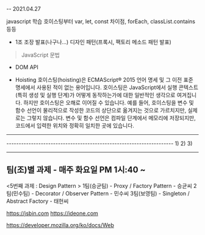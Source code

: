 -- 2021.04.27

javascript 학습
호이스팅부터 var, let, const 차이점,
forEach, classList.contains 등등

+ 1조 조장 발표(나구나...)
디자인 패턴(프록시, 팩토리 메소드 패턴 발표)

 > JavaScript 문법

 - DOM API

 - Hoisting
호이스팅(hoisting)은 ECMAScript® 2015 언어 명세 및 그 이전 표준 명세에서 사용된 적이 없는 용어입니다. 호이스팅은 JavaScript에서 실행 콘텍스트(특히 생성 및 실행 단계)가 어떻게 동작하는가에 대한 일반적인 생각으로 여겨집니다. 하지만 호이스팅은 오해로 이어질 수 있습니다.
예를 들어, 호이스팅을 변수 및 함수 선언이 물리적으로 작성한 코드의 상단으로 옮겨지는 것으로 가르치지만, 실제로는 그렇지 않습니다. 변수 및 함수 선언은 컴파일 단계에서 메모리에 저장되지만, 코드에서 입력한 위치와 정확히 일치한 곳에 있습니다.

 <script defer src="../js/main.js" type="text/javascript"></script>

------------------------------------------------------------------
 <meta name="viewport" content="width=device-width, initial-scale=1.0">
 <link rel="stylesheet" href="https://cdn.jsdelivr.net/npm/reset-css@5.0.1/reset.min.css">
--------------------------------------------------------------------
1) <body  onload="javascript: alert('궁금해!!!')">
2) <script type="text/javascript">
	window.onload = function(){
		alert('onload event');
	}
	
	document.writeln("javascript로 출력했어요.<br>")
  </script>
3) <script type="text/javascript"  src="../js/main.js"></script>



------------------------------------------------------
##  팀(조)별 과제  - 매주 화요일 PM 1시:40 ~ 
 <5번째 과제 : Design Pattern >
     1팀(승균팀) - Proxy / Factory Pattern    - 승균씨
     2팀(민수팀) - Decorator / Observer Pattern  - 민수씨
     3팀(보영팀) - Singleton / Abstract Factory - 태헌씨



 https://jsbin.com
 https://ideone.com

 https://developer.mozilla.org/ko/docs/Web